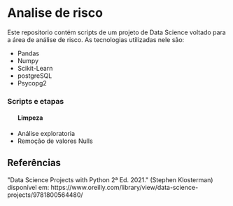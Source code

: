 # Analise de risco
<p> Este repositorio contém scripts de um projeto de Data Science voltado para a área de análise de risco. As tecnologias utilizadas nele são:
<ul>
<li>Pandas</li>
<li>Numpy</li>
<li>Scikit-Learn</li>
<li>postgreSQL</li>
<li>Psycopg2</li>
</ul>

<h3>Scripts e etapas</h3>
<ul>
<h4>Limpeza</h4>
  <li>Análise exploratoria</li>
  <li>Remoção de valores Nulls</li>
</ul>

<h2>Referências</h2>
<p>"Data Science Projects with Python 2ª Ed. 2021." (Stephen Klosterman)
disponível em: https://www.oreilly.com/library/view/data-science-projects/9781800564480/</p>
